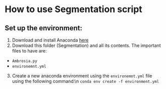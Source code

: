 # How to use Segmentation script

## Set up the environment:
1. Download and install Anaconda [here](https://www.anaconda.com/products/distribution)
2. Download this folder (Segmentation) and all its contents. The important files to have are:
  - `Ambrosia.py`
  - `environemnt.yml`
3. Create a new anaconda environment using the `environemnt.yml` file using the following command:\n
```conda env create -f environment.yml```
